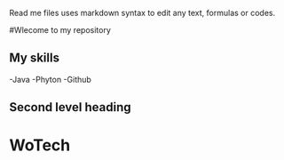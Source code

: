 Read me files uses markdown syntax to edit any text, formulas or codes.

#Wlecome to my repository

## My skills
-Java
-Phyton
-Github

## Second level heading

# WoTech
